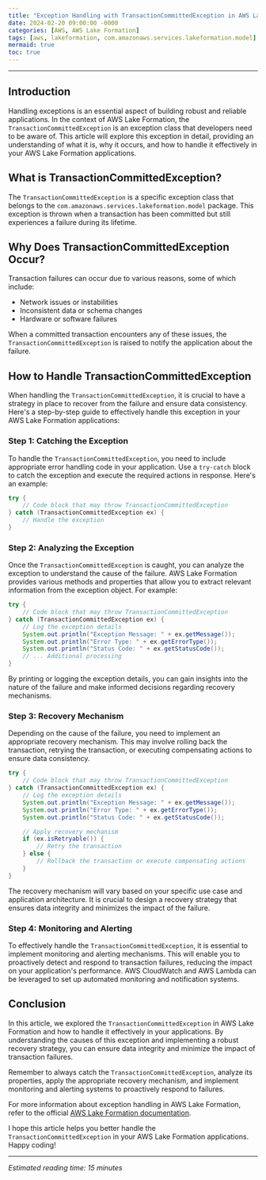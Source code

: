 ```yaml
---
title: "Exception Handling with TransactionCommittedException in AWS Lake Formation"
date: 2024-02-20 09:00:00 -0000
categories: [AWS, AWS Lake Formation]
tags: [aws, lakeformation, com.amazonaws.services.lakeformation.model]
mermaid: true
toc: true
---
```



---

## Introduction

Handling exceptions is an essential aspect of building robust and reliable applications. In the context of AWS Lake Formation, the `TransactionCommittedException` is an exception class that developers need to be aware of. This article will explore this exception in detail, providing an understanding of what it is, why it occurs, and how to handle it effectively in your AWS Lake Formation applications.

## What is TransactionCommittedException?

The `TransactionCommittedException` is a specific exception class that belongs to the `com.amazonaws.services.lakeformation.model` package. This exception is thrown when a transaction has been committed but still experiences a failure during its lifetime.

## Why Does TransactionCommittedException Occur?

Transaction failures can occur due to various reasons, some of which include:

- Network issues or instabilities
- Inconsistent data or schema changes
- Hardware or software failures

When a committed transaction encounters any of these issues, the `TransactionCommittedException` is raised to notify the application about the failure.

## How to Handle TransactionCommittedException

When handling the `TransactionCommittedException`, it is crucial to have a strategy in place to recover from the failure and ensure data consistency. Here's a step-by-step guide to effectively handle this exception in your AWS Lake Formation applications:

### Step 1: Catching the Exception

To handle the `TransactionCommittedException`, you need to include appropriate error handling code in your application. Use a `try-catch` block to catch the exception and execute the required actions in response. Here's an example:

```java
try {
    // Code block that may throw TransactionCommittedException
} catch (TransactionCommittedException ex) {
    // Handle the exception
}
```

### Step 2: Analyzing the Exception

Once the `TransactionCommittedException` is caught, you can analyze the exception to understand the cause of the failure. AWS Lake Formation provides various methods and properties that allow you to extract relevant information from the exception object. For example:

```java
try {
    // Code block that may throw TransactionCommittedException
} catch (TransactionCommittedException ex) {
    // Log the exception details
    System.out.println("Exception Message: " + ex.getMessage());
    System.out.println("Error Type: " + ex.getErrorType());
    System.out.println("Status Code: " + ex.getStatusCode());
    // ... Additional processing
}
```

By printing or logging the exception details, you can gain insights into the nature of the failure and make informed decisions regarding recovery mechanisms.

### Step 3: Recovery Mechanism

Depending on the cause of the failure, you need to implement an appropriate recovery mechanism. This may involve rolling back the transaction, retrying the transaction, or executing compensating actions to ensure data consistency.

```java
try {
    // Code block that may throw TransactionCommittedException
} catch (TransactionCommittedException ex) {
    // Log the exception details
    System.out.println("Exception Message: " + ex.getMessage());
    System.out.println("Error Type: " + ex.getErrorType());
    System.out.println("Status Code: " + ex.getStatusCode());

    // Apply recovery mechanism
    if (ex.isRetryable()) {
        // Retry the transaction
    } else {
        // Rollback the transaction or execute compensating actions
    }
}
```

The recovery mechanism will vary based on your specific use case and application architecture. It is crucial to design a recovery strategy that ensures data integrity and minimizes the impact of the failure.

### Step 4: Monitoring and Alerting

To effectively handle the `TransactionCommittedException`, it is essential to implement monitoring and alerting mechanisms. This will enable you to proactively detect and respond to transaction failures, reducing the impact on your application's performance. AWS CloudWatch and AWS Lambda can be leveraged to set up automated monitoring and notification systems.

## Conclusion

In this article, we explored the `TransactionCommittedException` in AWS Lake Formation and how to handle it effectively in your applications. By understanding the causes of this exception and implementing a robust recovery strategy, you can ensure data integrity and minimize the impact of transaction failures.

Remember to always catch the `TransactionCommittedException`, analyze its properties, apply the appropriate recovery mechanism, and implement monitoring and alerting systems to proactively respond to failures.

For more information about exception handling in AWS Lake Formation, refer to the official [AWS Lake Formation documentation](https://docs.aws.amazon.com/lake-formation/latest/dg/API_Operations_Amazon_Lake_Formation.html).

I hope this article helps you better handle the `TransactionCommittedException` in your AWS Lake Formation applications. Happy coding!

---

*Estimated reading time: 15 minutes*